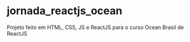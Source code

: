 # jornada_reactjs_ocean
Projeto feito em HTML, CSS, JS e ReactJS para o curso Ocean Brasil de ReactJS
